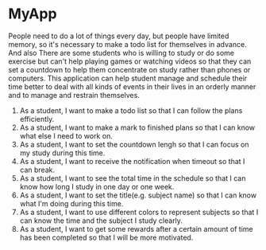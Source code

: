 # MyApp
People need to do a lot of things every day, but people have limited memory, so it's necessary to make a todo list for themselves in advance. And also There are some students who is willing to study or do some exercise but can't help playing games or watching videos so that they can set a countdown to help them concentrate on study rather than phones or computers. This application can help student manage and schedule their time better to deal with all kinds of events in their lives in an orderly manner and to manage and restrain themselves.

1. As a student, I want to make a todo list so that I can follow the plans efficiently.
2. As a student, I want to make a mark to finished plans so that I can know what else I need to work on.
3. As a student, I want to set the countdown lengh so that I can focus on my study during this time.
4. As a student, I want to receive the notification when timeout so that I can break.
5. As a student, I want to see the total time in the schedule so that I can know how long I study in one day or one week.
6. As a student, I want to set the title(e.g. subject name) so that I can know what I'm doing during this time.
7. As a student, I want to use different colors to represent subjects so that I can know the time and the subject I study clearly.
8. As a student, I want to get some rewards after a certain amount of time has been completed so that I will be more motivated.
